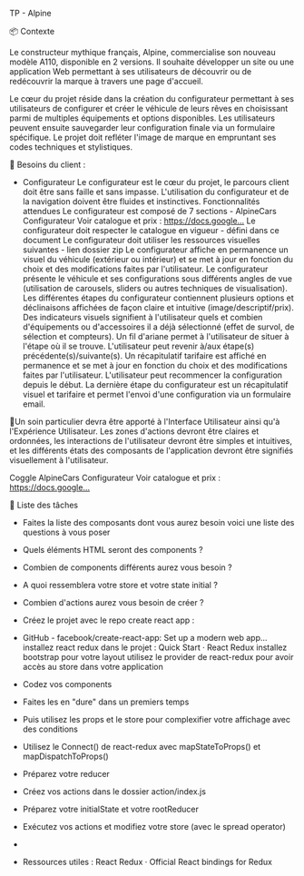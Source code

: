 TP - Alpine


📦️ Contexte

Le constructeur mythique français, Alpine, commercialise son nouveau modèle A110, disponible en 2 versions. 
Il souhaite développer un site ou une application Web permettant à ses utilisateurs de découvrir ou de redécouvrir la marque à travers une page d'accueil.

Le cœur du projet réside dans la création du configurateur permettant à ses utilisateurs de configurer et créer le véhicule de leurs rêves en choisissant parmi de multiples équipements et options disponibles. 
Les utilisateurs peuvent ensuite sauvegarder leur configuration finale via un formulaire spécifique.
Le projet doit refléter l'image de marque en empruntant ses codes techniques et stylistiques.

📝 Besoins du client :

- Configurateur
Le configurateur est le cœur du projet, le parcours client doit être sans faille et sans impasse. L'utilisation du configurateur et de la navigation doivent être fluides et instinctives.
Fonctionnalités attendues
Le configurateur est composé de 7 sections - AlpineCars Configurateur Voir catalogue et prix : https://docs.google…
Le configurateur doit respecter le catalogue en vigueur - défini dans ce document
Le configurateur doit utiliser les ressources visuelles suivantes - lien dossier zip
Le configurateur affiche en permanence un visuel du véhicule (extérieur ou intérieur) et se met à jour en fonction du choix et des modifications faites par l'utilisateur.
Le configurateur présente le véhicule et ses configurations sous différents angles de vue (utilisation de carousels, sliders ou autres techniques de visualisation).
Les différentes étapes du configurateur contiennent plusieurs options et déclinaisons affichées de façon claire et intuitive (image/descriptif/prix).
Des indicateurs visuels signifient à l'utilisateur quels et combien d'équipements ou d'accessoires il a déjà sélectionné (effet de survol, de sélection et compteurs).
Un fil d'ariane permet à l'utilisateur de situer à l'étape où il se trouve.
L'utilisateur peut revenir à/aux étape(s) précédente(s)/suivante(s).
Un récapitulatif tarifaire est affiché en permanence et se met à jour en fonction du choix et des modifications faites par l'utilisateur.
L'utilisateur peut recommencer la configuration depuis le début.
La dernière étape du configurateur est un récapitulatif visuel et tarifaire et permet l'envoi d'une configuration via un formulaire email.

📱Un soin particulier devra être apporté à l'Interface Utilisateur ainsi qu'à l'Expérience Utilisateur. Les zones d'actions devront être claires et ordonnées, les interactions de l'utilisateur devront être simples et intuitives, et les différents états des composants de l'application devront être signifiés visuellement à l'utilisateur.

Coggle
AlpineCars Configurateur Voir catalogue et prix : https://docs.google…

📃 Liste des tâches
- Faites la liste des composants dont vous aurez besoin
voici une liste des questions à vous poser
- Quels éléments HTML seront des components ?
- Combien de components différents aurez vous besoin ?
- A quoi ressemblera votre store et votre state initial ?
- Combien d'actions aurez vous besoin de créer ?

- Créez le projet avec le repo create react app :
- GitHub - facebook/create-react-app: Set up a modern web app...
installez react redux dans le projet : Quick Start · React Redux
installez bootstrap pour votre layout
utilisez le provider de react-redux pour avoir accès au store dans votre application

- Codez vos components
- Faites les en "dure" dans un premiers temps
- Puis utilisez les props et le store pour complexifier votre affichage avec des conditions
- Utilisez le Connect() de react-redux avec mapStateToProps() et mapDispatchToProps()
- Préparez votre reducer
- Créez vos actions dans le dossier action/index.js
- Préparez votre initialState et votre rootReducer
- Exécutez vos actions et modifiez votre store (avec le spread operator)
- 
- Ressources utiles :
React Redux · Official React bindings for Redux
